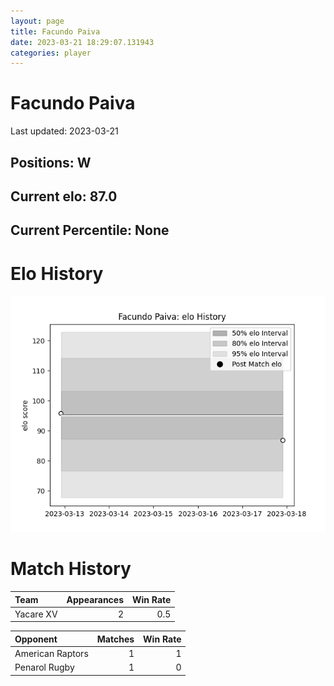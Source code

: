```yaml
---  
layout: page  
title: Facundo Paiva  
date: 2023-03-21 18:29:07.131943  
categories: player  
---
```

# Facundo Paiva


Last updated: 2023-03-21
## Positions: W

## Current elo: 87.0

## Current Percentile: None

# Elo History


![elo history](history_FacundoPaiva.png)
# Match History


| Team      |   Appearances |   Win Rate |
|:----------|--------------:|-----------:|
| Yacare XV |             2 |        0.5 |

| Opponent         |   Matches |   Win Rate |
|:-----------------|----------:|-----------:|
| American Raptors |         1 |          1 |
| Penarol Rugby    |         1 |          0 |
